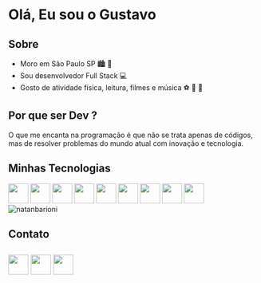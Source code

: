 # Olá, Eu sou o Gustavo

## Sobre
- Moro em São Paulo SP :cityscape: :slightly_smiling_face:
- Sou desenvolvedor Full Stack :computer:
- Gosto de atividade física, leitura, filmes e música :soccer: :book: :musical_score: 

## Por que ser Dev ?

O que me encanta na programação é que não se trata apenas de códigos, mas de resolver problemas do mundo atual com inovação e tecnologia.

## Minhas Tecnologias
<div>
  <img src="https://cdn.jsdelivr.net/gh/devicons/devicon/icons/html5/html5-original.svg" width="40" height="40">
  <img src="https://cdn.jsdelivr.net/gh/devicons/devicon/icons/css3/css3-original.svg" width="40" height="40">
  <img src="https://cdn.jsdelivr.net/gh/devicons/devicon/icons/javascript/javascript-original.svg" width="40" height="40">
  <img src="https://cdn.jsdelivr.net/gh/devicons/devicon/icons/typescript/typescript-original.svg" width="40" height="40">
  <img src="https://cdn.jsdelivr.net/gh/devicons/devicon/icons/react/react-original.svg" width="40" height="40">
  <img src="https://cdn.jsdelivr.net/gh/devicons/devicon/icons/nodejs/nodejs-original.svg" width="40" height="40">
  <img src="https://cdn.jsdelivr.net/gh/devicons/devicon/icons/python/python-original.svg" width="40" height="40">
  <img src="https://cdn.jsdelivr.net/gh/devicons/devicon/icons/flask/flask-original.svg" width="40" height="40">
  <img src="https://cdn.jsdelivr.net/gh/devicons/devicon/icons/django/django-original.svg" width="40" height="40">

 
<div>
  <img  src = "https://github-readme-stats.vercel.app/api/top-langs?username=gustavom96&show_icons=true&locale=pt-br&layout=compact" alt = "natanbarioni" />
<div>  
</div>
<div>
  
  <h2> Contato <h2>
  <a href="https://gitlab.com/gustavo.hmessias96" target="_blank"><img src="https://cdn.jsdelivr.net/gh/devicons/devicon/icons/gitlab/gitlab-original.svg" width="40" height="40"></a>
  <a href="https://www.linkedin.com/in/gustavo-messias/" target="_blank"><img src="https://cdn.jsdelivr.net/gh/devicons/devicon/icons/linkedin/linkedin-original.svg" width="40" height="40"></a>
  <a href="https://gustavo-messias.vercel.app/" target="_blank"><img src="https://cdn.icon-icons.com/icons2/1827/PNG/512/4288584andbusinessfinancepersonalportfolioprofileresume-115772_115741.png" width="40" height="40"></a>

</div>

